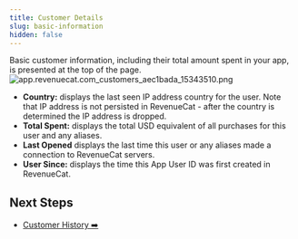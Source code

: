 ```yaml
---
title: Customer Details
slug: basic-information
hidden: false
---
```


Basic customer information, including their total amount spent in your app, is presented at the top of the page.
![](/images/f7d1978-app.revenuecat.com_customers_aec1bada_15343510_b9e621e9ff113f91e30d79e26252dd02.png "app.revenuecat.com_customers_aec1bada_15343510.png")

- **Country:** displays the last seen IP address country for the user. Note that IP address is not persisted in RevenueCat - after the country is determined the IP address is dropped.
- **Total Spent:** displays the total USD equivalent of all purchases for this user and any aliases.
- **Last Opened** displays the last time this user or any aliases made a connection to RevenueCat servers.
- **User Since:** displays the time this App User ID was first created in RevenueCat.

## Next Steps

- [Customer History ➡️](/dashboard-and-metrics/customers-group/customer-history)
